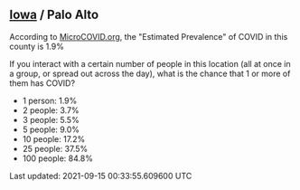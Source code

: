 
## [Iowa](/united-states/iowa) / Palo Alto

According to [MicroCOVID.org](http://microcovid.org),
the "Estimated Prevalence" of COVID in this county is 1.9%

If you interact with a certain number of people in this location
(all at once in a group, or spread out across the day), what is the chance that
1 or more of them has COVID?

- 1 person: 1.9%
- 2 people: 3.7%
- 3 people: 5.5%
- 5 people: 9.0%
- 10 people: 17.2%
- 25 people: 37.5%
- 100 people: 84.8%

Last updated: 2021-09-15 00:33:55.609600 UTC
